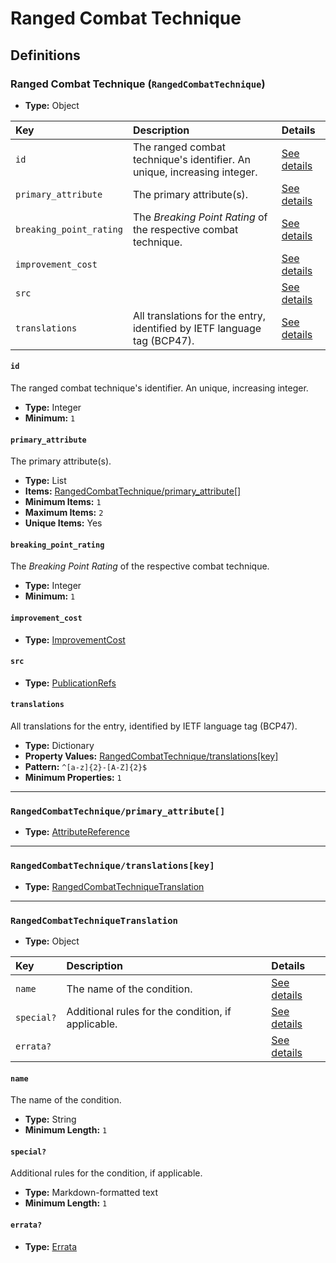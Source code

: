 # Ranged Combat Technique

## Definitions

### <a name="RangedCombatTechnique"></a> Ranged Combat Technique (`RangedCombatTechnique`)

- **Type:** Object

Key | Description | Details
:-- | :-- | :--
`id` | The ranged combat technique's identifier. An unique, increasing integer. | <a href="#RangedCombatTechnique/id">See details</a>
`primary_attribute` | The primary attribute(s). | <a href="#RangedCombatTechnique/primary_attribute">See details</a>
`breaking_point_rating` | The *Breaking Point Rating* of the respective combat technique. | <a href="#RangedCombatTechnique/breaking_point_rating">See details</a>
`improvement_cost` |  | <a href="#RangedCombatTechnique/improvement_cost">See details</a>
`src` |  | <a href="#RangedCombatTechnique/src">See details</a>
`translations` | All translations for the entry, identified by IETF language tag (BCP47). | <a href="#RangedCombatTechnique/translations">See details</a>

#### <a name="RangedCombatTechnique/id"></a> `id`

The ranged combat technique's identifier. An unique, increasing integer.

- **Type:** Integer
- **Minimum:** `1`

#### <a name="RangedCombatTechnique/primary_attribute"></a> `primary_attribute`

The primary attribute(s).

- **Type:** List
- **Items:** <a href="#RangedCombatTechnique/primary_attribute[]">RangedCombatTechnique/primary_attribute[]</a>
- **Minimum Items:** `1`
- **Maximum Items:** `2`
- **Unique Items:** Yes

#### <a name="RangedCombatTechnique/breaking_point_rating"></a> `breaking_point_rating`

The *Breaking Point Rating* of the respective combat technique.

- **Type:** Integer
- **Minimum:** `1`

#### <a name="RangedCombatTechnique/improvement_cost"></a> `improvement_cost`

- **Type:** <a href="./_ImprovementCost.md#ImprovementCost">ImprovementCost</a>

#### <a name="RangedCombatTechnique/src"></a> `src`

- **Type:** <a href="./source/_PublicationRef.md#PublicationRefs">PublicationRefs</a>

#### <a name="RangedCombatTechnique/translations"></a> `translations`

All translations for the entry, identified by IETF language tag (BCP47).

- **Type:** Dictionary
- **Property Values:** <a href="#RangedCombatTechnique/translations[key]">RangedCombatTechnique/translations[key]</a>
- **Pattern:** `^[a-z]{2}-[A-Z]{2}$`
- **Minimum Properties:** `1`

---

### <a name="RangedCombatTechnique/primary_attribute[]"></a> `RangedCombatTechnique/primary_attribute[]`

- **Type:** <a href="./_SimpleReferences.md#AttributeReference">AttributeReference</a>

---

### <a name="RangedCombatTechnique/translations[key]"></a> `RangedCombatTechnique/translations[key]`

- **Type:** <a href="#RangedCombatTechniqueTranslation">RangedCombatTechniqueTranslation</a>

---

### <a name="RangedCombatTechniqueTranslation"></a> `RangedCombatTechniqueTranslation`

- **Type:** Object

Key | Description | Details
:-- | :-- | :--
`name` | The name of the condition. | <a href="#RangedCombatTechniqueTranslation/name">See details</a>
`special?` | Additional rules for the condition, if applicable. | <a href="#RangedCombatTechniqueTranslation/special">See details</a>
`errata?` |  | <a href="#RangedCombatTechniqueTranslation/errata">See details</a>

#### <a name="RangedCombatTechniqueTranslation/name"></a> `name`

The name of the condition.

- **Type:** String
- **Minimum Length:** `1`

#### <a name="RangedCombatTechniqueTranslation/special"></a> `special?`

Additional rules for the condition, if applicable.

- **Type:** Markdown-formatted text
- **Minimum Length:** `1`

#### <a name="RangedCombatTechniqueTranslation/errata"></a> `errata?`

- **Type:** <a href="./source/_Erratum.md#Errata">Errata</a>
